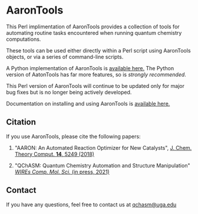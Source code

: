 # AaronTools
This Perl implimentation of AaronTools provides a collection of tools for automating routine tasks encountered when running quantum chemistry computations.

These tools can be used either directly within a Perl script using AaronTools objects, or via a series of command-line scripts. 

A Python implementation of AaronTools is <a href="https://github.com/QChASM/AaronTools.py">available here.</a>
The Python version of AatonTools has far more features, so is <em>strongly recommended</em>.

This Perl version of AaronTools will continue to be updated only for major bug fixes but is no longer being actively developed.

Documentation on installing and using AaronTools is <a href="https://github.com/QChASM/AaronTools/wiki">available here.</a>

## Citation
If you use AaronTools, please cite the following papers:

1. "AARON: An Automated Reaction Optimizer for New Catalysts", <a href="http://dx.doi.org/10.1021/acs.jctc.8b00578" target="_blank">J. Chem. Theory Comput. <b>14</b>, 5249 (2018)</a>

2. "QChASM: Quantum Chemistry Automation and Structure Manipulation" <a href="http://dx.doi.org/10.1002/wcms.1510" target="_blank"><i>WIREs Comp. Mol. Sci.</i> (in press, 2021)</a>

## Contact
If you have any questions, feel free to contact us at qchasm@uga.edu

